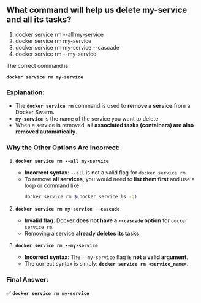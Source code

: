 ## What command will help us delete my-service and all its tasks? 
1. docker service rm --all my-service 
2. docker service rm my-service 
3. docker service rm my-service --cascade 
4. docker service rm --my-service

The correct command is:  

**`docker service rm my-service`**  

### **Explanation:**
- The **`docker service rm`** command is used to **remove a service** from a Docker Swarm.
- **`my-service`** is the name of the service you want to delete.
- When a service is removed, **all associated tasks (containers) are also removed automatically**.

### **Why the Other Options Are Incorrect:**
1. **`docker service rm --all my-service`**  
   - **Incorrect syntax**: `--all` is not a valid flag for `docker service rm`.
   - To remove **all services**, you would need to **list them first** and use a loop or command like:  
     ```sh
     docker service rm $(docker service ls -q)
     ```

2. **`docker service rm my-service --cascade`**  
   - **Invalid flag**: Docker **does not have a `--cascade` option** for `docker service rm`.
   - Removing a service **already deletes its tasks**.

3. **`docker service rm --my-service`**  
   - **Incorrect syntax**: The `--my-service` flag is **not a valid argument**.
   - The correct syntax is simply: **`docker service rm <service_name>`**.

### **Final Answer:**  
✅ **`docker service rm my-service`**
